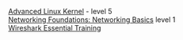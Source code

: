 [Advanced Linux Kernel](https://www.linkedin.com/learning/advanced-linux-the-linux-kernel-2/linux-kernel-overview) - level 5  
[Networking Foundations: Networking Basics](https://www.linkedin.com/learning/networking-foundations-networking-basics/welcome-to-the-network) level 1  
[Wireshark Essential Training](https://www.linkedin.com/learning/wireshark-essential-training/appreciating-traffic-analysis)  

